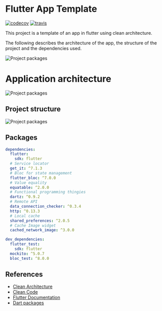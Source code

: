 # Flutter App Template
[![codecov](https://codecov.io/gh/santimattius/flutter_arch_template/branch/master/graph/badge.svg?token=4BXJWN2QVC)](https://codecov.io/gh/santimattius/flutter_arch_template) [![travis](https://travis-ci.com/santimattius/flutter_arch_template.svg?token=P7xvicFZMo2reEHHNuJS&branch=master)](https://travis-ci.com/santimattius/flutter_arch_template)

This project is a template of an app in flutter using clean architecture.

The following describes the architecture of the app, the structure of the project and the dependencies used.

<p align="left">
  <img src="https://github.com/santimattius/flutter_arch_template/blob/feature/style_by_platform/screenshoot/flutter_ios_android.png?raw=true" alt="Project packages"/>
</p>

# Application architecture

<p align="left">
  <img src="https://github.com/santimattius/flutter_arch_template/blob/feature/style_by_platform/screenshoot/flutter_clean_arch.png?raw=true" alt="Project packages"/>
</p>

## Project structure

<p align="left">
  <img src="https://github.com/santimattius/flutter_arch_template/blob/feature/readme/screenshoot/flutter_package_structure.png?raw=true" alt="Project packages"/>
</p>

## Packages
```yaml
dependencies:
  flutter:
    sdk: flutter
  # Service locator
  get_it: ^7.1.3
  # Bloc for state management
  flutter_bloc: ^7.0.0
  # Value equality
  equatable: ^2.0.0
  # Functional programming thingies
  dartz: ^0.9.2
  # Remote API
  data_connection_checker: ^0.3.4
  http: ^0.13.3
  # Local cache
  shared_preferences: ^2.0.5
  # Cache Image widget
  cached_network_image: ^3.0.0

dev_dependencies:
  flutter_test:
    sdk: flutter
  mockito: ^5.0.7
  bloc_test: ^8.0.0
```
## References

- [Clean Architecture](https://blog.cleancoder.com/uncle-bob/2012/08/13/the-clean-architecture.html)
- [Clean Code](https://blog.cleancoder.com/)
- [Flutter Documentation](https://flutter.dev/docs)
- [Dart packages](https://pub.dev/)
